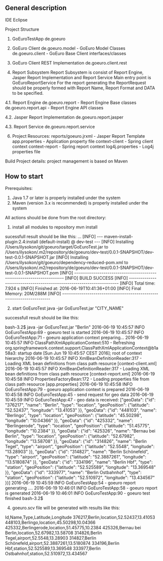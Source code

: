 General description
----------------------
IDE
Eclipse

Project Structure
1. GoEuroTestApp
de.goeuro

2. GoEuro Client 
de.goeuro.model - GoEuro Model Classes
de.goeuro.client - GoEuro Base Client interfaces/classes 

3. GoEuro Client REST Implementation
de.goeuro.client.rest

4. Report Subsystem
Report Subsystem is consist of Report Engine, Jasper Report Implementation and Report Service
Main entry point is GoEuroReportService
For the report generating the ReportRequest should be properly formed with Report Name, Report Format and DATA to be specified.  

4.1. Report Engine
de.goeuro.report - Report Engine Base classes
de.goeuro.report.api - Report Engine API classes 

4.2. Jasper Report Implementation
de.goeuro.report.jasper

4.3. Report Service
de.goeuro.report.service

6. Project Resources:
reports/goeuro.jrxml - Jasper Report Template
app.properties - Application property file
context-client - Spring client context
context-report - Spring report context
log4j.properties - Log4j properties file

Build Project details:
project management is based on Maven


How to start
-------------
Prerequisites:
1. Java 1.7 or later is properly installed under the system
2. Maven (version 3.x is recommended) is properly installed under the system 


All actions should be done from the root directory:

1. install all modules to repository 
mvn install

sucessfull result should be like this:
...
[INFO] --- maven-install-plugin:2.4:install (default-install) @ dev-test ---
[INFO] Installing /Users/ilysokon/git/goeuro/target/GoEuroTest.jar to /Users/ilysokon/.m2/repository/de/goeuro/dev-test/0.0.1-SNAPSHOT/dev-test-0.0.1-SNAPSHOT.jar
[INFO] Installing /Users/ilysokon/git/goeuro/dependency-reduced-pom.xml to /Users/ilysokon/.m2/repository/de/goeuro/dev-test/0.0.1-SNAPSHOT/dev-test-0.0.1-SNAPSHOT.pom
[INFO] ------------------------------------------------------------------------
[INFO] BUILD SUCCESS
[INFO] ------------------------------------------------------------------------
[INFO] Total time: 7.924 s
[INFO] Finished at: 2016-06-19T10:41:36+01:00
[INFO] Final Memory: 20M/288M
[INFO] ------------------------------------------------------------------------

2. start GoEuroTest
java -jar GoEuroTest.jar "CITY_NAME"

successfull result should be like this:

bash-3.2$ java -jar GoEuroTest.jar "Berlin"
2016-06-19 10:45:57 INFO  GoEuroTestApp:69 - goeuro test is started
2016-06-19 10:45:57 INFO  GoEuroTestApp:71 - goeuro application context preparing...
2016-06-19 10:45:57 INFO  ClassPathXmlApplicationContext:510 - Refreshing org.springframework.context.support.ClassPathXmlApplicationContext@b1a58a3: startup date [Sun Jun 19 10:45:57 CEST 2016]; root of context hierarchy
2016-06-19 10:45:57 INFO  XmlBeanDefinitionReader:317 - Loading XML bean definitions from class path resource [context-client.xml]
2016-06-19 10:45:57 INFO  XmlBeanDefinitionReader:317 - Loading XML bean definitions from class path resource [context-report.xml]
2016-06-19 10:45:58 INFO  PropertiesFactoryBean:172 - Loading properties file from class path resource [app.properties]
2016-06-19 10:45:58 INFO  GoEuroTestApp:79 - goeuro application context is prepared
2016-06-19 10:45:58 INFO  GoEuroTestApp:45 - send request for geo data
2016-06-19 10:45:59 INFO  GoEuroTestApp:47 - geo data is received: ["geoData": {"id": "376217", "name": "Berlin", "type": "location", "geoPosition": {"latitude": "52.52437", "longitude": "13.41053" }}, "geoData": {"id": "448103", "name": "Berlingo", "type": "location", "geoPosition": {"latitude": "45.50298", "longitude": "10.04366" }}, "geoData": {"id": "425332", "name": "Berlingerode", "type": "location", "geoPosition": {"latitude": "51.45775", "longitude": "10.2384" }}, "geoData": {"id": "425326", "name": "Bernau bei Berlin", "type": "location", "geoPosition": {"latitude": "52.67982", "longitude": "13.58708" }}, "geoData": {"id": "314826", "name": "Berlin Tegel", "type": "airport", "geoPosition": {"latitude": "52.5548", "longitude": "13.28903" }}, "geoData": {"id": "314827", "name": "Berlin Schönefeld", "type": "airport", "geoPosition": {"latitude": "52.3887261", "longitude": "13.5180874" }}, "geoData": {"id": "334196", "name": "Berlin Hbf", "type": "station", "geoPosition": {"latitude": "52.525589", "longitude": "13.369548" }}, "geoData": {"id": "333977", "name": "Berlin Ostbahnhof", "type": "station", "geoPosition": {"latitude": "52.510972", "longitude": "13.434567" }}]
2016-06-19 10:45:59 INFO  GoEuroTestApp:54 - goeuro report generating .... 
2016-06-19 10:46:01 INFO  GoEuroTestApp:58 - goeuro report is generated
2016-06-19 10:46:01 INFO  GoEuroTestApp:90 - goeuro test finished
bash-3.2$ 


4. goeuro.scv file will be generated with results like this:

Id,Name,Type,Latitude,Longitude
376217,Berlin,location,52.52437,13.41053
448103,Berlingo,location,45.50298,10.04366
425332,Berlingerode,location,51.45775,10.2384
425326,Bernau bei Berlin,location,52.67982,13.58708
314826,Berlin Tegel,airport,52.5548,13.28903
314827,Berlin Schönefeld,airport,52.3887261,13.5180874
334196,Berlin Hbf,station,52.525589,13.369548
333977,Berlin Ostbahnhof,station,52.510972,13.434567
